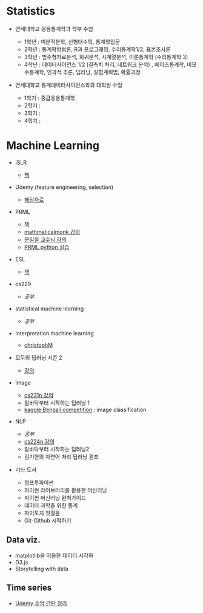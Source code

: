 # Statistics
- 연세대학교 응용통계학과 학부 수업
  - 1학년 : 미분적분학, 선형대수학, 통계학입문
  - 2학년 : 통계학방법론,  R과 프로그래밍, 수리통계학1/2, 표본조사론
  - 3학년 :  범주형자료분석,  회귀분석, 시계열분석, 이론통계학 (수리통계학 3)
  - 4학년 : 데이터사이언스 1/2 (결측치 처리, 네트워크 분석) , 베이즈통계학, 비모수통계학,  인과적 추론, 딥러닝, 실험계획법, 확률과정

- 연세대학교 통계데이터사이언스학과 대학원 수업
  - 1학기 : 중급응용통계학
  - 2학기 :
  - 3학기 :
  - 4학기 :

# Machine Learning
- ISLR
  - [책](http://faculty.marshall.usc.edu/gareth-james/ISL/)

- Udemy (feature engineering, selection)
  - [해당자료](https://github.com/minsoo9506/udemy_FE_FS)

- PRML
  - [책](https://www.microsoft.com/en-us/research/uploads/prod/2006/01/Bishop-Pattern-Recognition-and-Machine-Learning-2006.pdf)
  - [mathmeticalmonk 강의](https://m.youtube.com/playlist?list=PLD0F06AA0D2E8FFBA)
  - [문일철 교수님 강의](https://m.youtube.com/channel/UC9caTTXVw19PtY07es58NDg/playlists)
  - [PRML python 실습](https://github.com/ctgk/PRML)

- ESL
  - [책](https://web.stanford.edu/~hastie/ElemStatLearn/)

- cs229
  - *공부*
- statistical machine learning
  - *공부*
- Interpretation machine learning
  - [christophM](https://github.com/christophM/interpretable-ml-book)

- 모두의 딥러닝 시즌 2
  - [강의](https://deeplearningzerotoall.github.io/season2/)

- Image
  - [cs231n 강의](http://cs231n.stanford.edu/)
  - 밑바닥부터 시작하는 딥러닝 1
  - [kaggle Bengali competition](https://www.kaggle.com/c/bengaliai-cv19) : image classification

- NLP
  - *공부*
  - [cs224n 강의](http://web.stanford.edu/class/cs224n/)
  - 밑바닥부터 시작하는 딥러닝2
  - 김기현의 자연어 처리 딥러닝 캠프

- 기타 도서
  - 점프투파이썬
  - 파이썬 라이브러리를 활용한 머신러닝
  - 파이썬 머신러닝 완벽가이드
  - 데이터 과학을 위한 통계
  - 파이토치 첫걸음
  - Git-Github 시작하기

## Data viz.
- matplotlib을 이용한 데이터 시각화
- D3.js
-  Storytelling with data

## Time series
- [Udemy 수업 간단 정리](https://github.com/minsoo9506/Time-series-analysis/tree/master/udemy_lecture)
